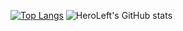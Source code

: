 
[![Top Langs](https://github-readme-stats.vercel.app/api/top-langs/?username=HeroLeft&layout=compact)](https://github.com/HeroLeft/github-readme-stats)
![HeroLeft's GitHub stats](https://github-readme-stats.vercel.app/api?username=HeroLeft&show_icons=true&theme=gruvbox)
